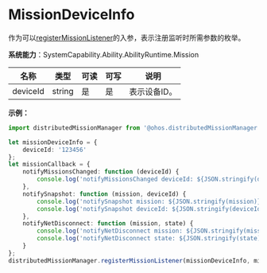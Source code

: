 # MissionDeviceInfo

作为可以[registerMissionListener](js-apis-distributedMissionManager.md#distributedmissionmanagerregistermissionlistener)的入参，表示注册监听时所需参数的枚举。

**系统能力**：SystemCapability.Ability.AbilityRuntime.Mission

| 名称       | 类型   | 可读   | 可写   | 说明      |
| -------- | ------ | ---- | ---- | ------- |
| deviceId | string | 是    | 是    | 表示设备ID。 |

**示例：**
```ts
import distributedMissionManager from '@ohos.distributedMissionManager';

let missionDeviceInfo = {
    deviceId: '123456'
};
let missionCallback = {
    notifyMissionsChanged: function (deviceId) {
        console.log('notifyMissionsChanged deviceId: ${JSON.stringify(deviceId)}');
    },
    notifySnapshot: function (mission, deviceId) {
        console.log('notifySnapshot mission: ${JSON.stringify(mission)}');
        console.log('notifySnapshot deviceId: ${JSON.stringify(deviceId)}');
    },
    notifyNetDisconnect: function (mission, state) {
        console.log('notifyNetDisconnect mission: ${JSON.stringify(mission)}');
        console.log('notifyNetDisconnect state: ${JSON.stringify(state)}');
    }
};
distributedMissionManager.registerMissionListener(missionDeviceInfo, missionCallback);
```